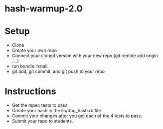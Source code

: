 # hash-warmup-2.0


# Setup

* Clone
* Create your own repo
* Connect your cloned version with your new repo (git remote add origin ....)
* run bundle install
* git add, git commit, and git push to your repo

# Instructions

* Get the rspec tests to pass
* Create your hash in the lib/dog_hash.rb file
* Commit your changes after you get each of the 4 tests to pass.
* Submit your repo to students.


